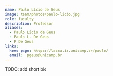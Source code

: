 ```yaml
---
name: Paulo Lício de Geus
image: team/photos/paulo-licio.jpg
role: faculty
description: Professor
aliases:
  - Paulo Lício de Geus
  - Paulo L. De Geus
  - P De Geus
links:
  home-page: https://lasca.ic.unicamp.br/paulo/ 
  email:  pgeus@unicamp.br
---
```


TODO: add short bio
